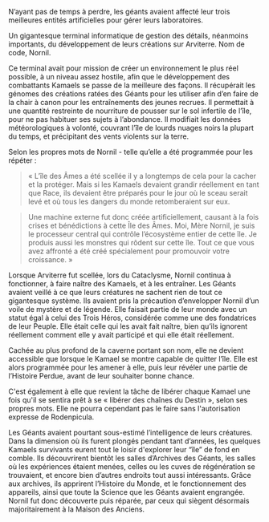 N’ayant pas de temps à perdre, les géants avaient affecté leur trois meilleures entités artificielles pour gérer leurs laboratoires.

Un gigantesque terminal informatique de gestion des détails, néanmoins importants, du développement de leurs créations sur Arviterre. Nom de code, Nornil.

Ce terminal avait pour mission de créer un environnement le plus réel possible, à un niveau assez hostile, afin que le développement des combattants Kamaels se passe de la meilleure des façons. Il récupérait les génomes des créations ratées des Géants pour les utiliser afin d’en faire de la chair à canon pour les entraînements des jeunes recrues. Il permettait à une quantité restreinte de nourriture de pousser sur le sol infertile de l’île, pour ne pas habituer ses sujets à l’abondance. Il modifiait les données météorologiques à volonté, couvrant l’île de lourds nuages noirs la plupart du temps, et précipitant des vents violents sur la terre.

Selon les propres mots de Nornil - telle qu’elle a été programmée pour les répéter :

> « L’île des Âmes a été scellée il y a longtemps de cela pour la cacher et la protéger. Mais si les Kamaels devaient grandir réellement en tant que Race, ils devaient être préparés pour le jour où le sceau serait levé et où tous les dangers du monde retomberaient sur eux.

> Une machine externe fut donc créée artificiellement, causant à la fois crises et bénédictions à cette Île des Âmes. Moi, Mère Nornil, je suis le processeur central qui contrôle l’écosystème entier de cette île. Je produis aussi les monstres qui rôdent sur cette île. Tout ce que vous avez affronté a été créé spécialement pour promouvoir votre croissance. »

Lorsque Arviterre fut scellée, lors du Cataclysme, Nornil continua à fonctionner, à faire naître des Kamaels, et à les entraîner. Les Géants avaient veillé à ce que leurs créatures ne sachent rien de tout ce gigantesque système. Ils avaient pris la précaution d’envelopper Nornil d’un voile de mystère et de légende. Elle faisait partie de leur monde avec un statut égal à celui des Trois Héros, considérée comme une des fondatrices de leur Peuple. Elle était celle qui les avait fait naître, bien qu’ils ignorent réellement comment elle y avait participé et qui elle était réellement.

Cachée au plus profond de la caverne portant son nom, elle ne devient accessible que lorsque le Kamael se montre capable de quitter l’île. Elle est alors programmée pour les amener à elle, puis leur révéler une partie de l’Histoire Perdue, avant de leur souhaiter bonne chance.

C'est également à elle que revient la tâche de libérer chaque Kamael une fois qu'il se sentira prêt à se « libérer des chaînes du Destin », selon ses propres mots. Elle ne pourra cependant pas le faire sans l'autorisation expresse de Rodenpicula.

Les Géants avaient pourtant sous-estimé l’intelligence de leurs créatures. Dans la dimension où ils furent plongés pendant tant d’années, les quelques Kamaels survivants eurent tout le loisir d'explorer leur “île” de fond en comble. Ils découvrirent bientôt les salles d’Archives des Géants, les salles où les expériences étaient menées, celles ou les cuves de régénération se trouvaient, et encore bien d’autres endroits tout aussi intéressants. Grâce aux archives, ils apprirent l’Histoire du Monde, et le fonctionnement des appareils, ainsi que toute la Science que les Géants avaient engrangée. Nornil fut donc découverte puis réparée, par ceux qui siègent désormais majoritairement à la Maison des Anciens.
